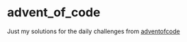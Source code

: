 # advent_of_code
Just my solutions for the daily challenges from [adventofcode](https://adventofcode.com/)
